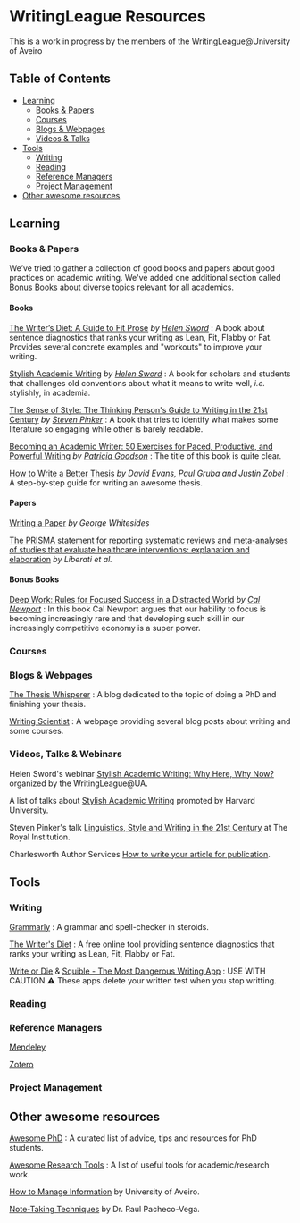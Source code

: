 # WritingLeague Resources
This is a work in progress by the members of the WritingLeague@University of Aveiro

## Table of Contents
<!-- MarkdownTOC depth=4 -->
- [Learning](#learning)
  - [Books & Papers](#books--papers)
  - [Courses](#courses)
  - [Blogs & Webpages](#blogs--webpages)
  - [Videos & Talks](#videos--talks)
- [Tools](#tools)
  - [Writing](#writing)
  - [Reading](#reading)
  - [Reference Managers](#reference-managers)
  - [Project Management](#project-management)
- [Other awesome resources](#other-awesome-resources)
  

<!-- /MarkdownTOC -->

## Learning
### Books & Papers
We’ve tried to gather a collection of good books and papers about good practices on academic writing. We've added one additional section called [Bonus Books](#bonus-books) about diverse topics relevant for all academics.

#### Books
  [The Writer’s Diet: A Guide to Fit Prose](https://www.amazon.es/dp/022635198X/ref=cm_sw_em_r_mt_dp_uAhKFbWPK1BXT) *by [Helen Sword](https://www.helensword.com/)* : A book about sentence diagnostics that ranks your writing as Lean, Fit, Flabby or Fat. Provides several concrete examples and "workouts" to improve your writing.

  [Stylish Academic Writing](https://www.amazon.es/dp/0674064488/ref=cm_sw_em_r_mt_dp_XEhKFbVFGN7VS) *by [Helen Sword](https://www.helensword.com/)* : A book for scholars and students that challenges old conventions about what it means to write well, *i.e.* stylishly, in academia.

  [The Sense of Style: The Thinking Person's Guide to Writing in the 21st Century](https://www.amazon.es/dp/0670025852/ref=cm_sw_em_r_mt_dp_QGhKFbZ4S1WRM) *by [Steven Pinker](https://stevenpinker.com/)* : A book that tries to identify what makes some literature so engaging while other is barely readable.
  
  [Becoming an Academic Writer: 50 Exercises for Paced, Productive, and Powerful Writing](https://www.amazon.es/dp/1483376257/ref=cm_sw_em_r_mt_dp_IziKFbB62YGPK) *by [Patricia Goodson](https://directory.education.tamu.edu/view.epl?nid=patricia-goodson)* : The title of this book is quite clear.
  
  [How to Write a Better Thesis](https://www.springer.com/gp/book/9783319042855) *by David Evans, Paul Gruba and Justin Zobel* : A step-by-step guide for writing an awesome thesis.
  

#### Papers
  [Writing a Paper](http://www.tulane.edu/~lamp/whiteside.pdf) *by George Whitesides*

  [The PRISMA statement for reporting systematic reviews and meta-analyses of studies that evaluate healthcare interventions: explanation and elaboration](https://www.bmj.com/content/339/bmj.b2700) *by Liberati et al.*


#### Bonus Books
  [Deep Work: Rules for Focused Success in a Distracted World](https://www.amazon.es/dp/0349411905/ref=cm_sw_em_r_mt_dp_8PhKFb700R1J3) *by [Cal Newport](https://www.calnewport.com/)* : In this book Cal Newport argues that our hability to focus is becoming increasingly rare and that developing such skill in our increasingly competitive economy is a super power.

### Courses 
### Blogs & Webpages
  [The Thesis Whisperer](https://thesiswhisperer.com/) : A blog dedicated to the topic of doing a PhD and finishing your thesis.

  [Writing Scientist](https://writingscientist.com/) : A webpage providing several blog posts about writing and some courses.

### Videos, Talks & Webinars
  Helen Sword's webinar [Stylish Academic Writing: Why Here, Why Now?](https://youtu.be/Qud0BrwbaII) organized by the WritingLeague@UA.

  A list of talks about [Stylish Academic Writing](https://www.youtube.com/watch?v=jje-6SD1B64&list=PL2SOU6wwxB0tY33JccQVyybWTL0RwjYoJ) promoted by Harvard University.

  Steven Pinker's talk [Linguistics, Style and Writing in the 21st Century](https://www.youtube.com/watch?v=OV5J6BfToSw) at The Royal Institution.
  
  Charlesworth Author Services [How to write your article for publication](https://www.cwauthors.com/article/webinar-schedule-2020).

## Tools
### Writing
  [Grammarly](https://www.grammarly.com/) : A grammar and spell-checker in steroids.

  [The Writer's Diet](https://writersdiet.com/) : A free online tool providing sentence diagnostics that ranks your writing as Lean, Fit, Flabby or Fat.

  [Write or Die](https://writeordie.com/) & [Squible - The Most Dangerous Writing App](https://www.squibler.io/dangerous-writing-prompt-app) : USE WITH CAUTION ⚠ These apps delete your written test when you stop writting. 

### Reading
### Reference Managers
  [Mendeley](https://www.mendeley.com/)

  [Zotero](https://www.zotero.org/)

### Project Management


## Other awesome resources
  [Awesome PhD](https://github.com/alirsamar/awesome-phd) : A curated list of advice, tips and resources for PhD students.

  [Awesome Research Tools](https://github.com/emptymalei/awesome-research) : A list of useful tools for academic/research work.

  [How to Manage Information](https://www.ua.pt/pt/sbidm/gerir-informacao) by University of Aveiro.
  
  [Note-Taking Techniques](http://www.raulpacheco.org/resources/note-taking-techniques/) by Dr. Raul Pacheco-Vega.
